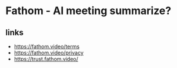 # Fathom - AI meeting summarize?
## links
- https://fathom.video/terms
- https://fathom.video/privacy
- https://trust.fathom.video/
